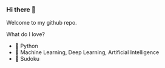 ### Hi there 👋

Welcome to my github repo. 

What do I love?
- 🐍 Python
- 🤖 Machine Learning, Deep Learning, Artificial Intelligence
- 🧮 Sudoku

<!--
**s-ravi18/s-ravi18** is a ✨ _special_ ✨ repository because its `README.md` (this file) appears on your GitHub profile.

Here are some ideas to get you started:

- 🔭 I’m currently working on ...
- 🌱 I’m currently learning ...
- 👯 I’m looking to collaborate on ...
- 🤔 I’m looking for help with ...
- 💬 Ask me about ...
- 📫 How to reach me: ...
- 😄 Pronouns: ...
- ⚡ Fun fact: ...
-->
